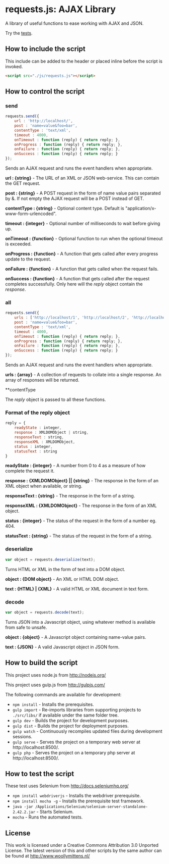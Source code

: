 # requests.js: AJAX Library

A library of useful functions to ease working with AJAX and JSON.

Try the <a href="http://www.woollymittens.nl/default.php?url=useful-requests">tests</a>.

## How to include the script

This include can be added to the header or placed inline before the script is invoked.

```html
<script src="./js/requests.js"></script>
```

## How to control the script

### send

```javascript
requests.send({
	url : 'http://localhost/',
	post : 'name=value&foo=bar',
	contentType : 'text/xml',
	timeout : 4000,
	onTimeout : function (reply) { return reply; },
	onProgress : function (reply) { return reply; },
	onFailure : function (reply) { return reply; },
	onSuccess : function (reply) { return reply; }
});
```

Sends an AJAX request and runs the event handlers when appropriate.

**url : {string}** - The URL of an XML or JSON web-service. This can contain the GET request.

**post : {string}** - A POST request in the form of name value pairs separated by &. If not empty the AJAX request will be a POST instead of GET.

**contentType : {string}** - Optional content type. Default is "application/x-www-form-urlencoded".

**timeout : {integer}** - Optional number of milliseconds to wait before giving up.

**onTimeout : {function}** - Optional function to run when the optional timeout is exceeded.

**onProgress : {function}** - A function that gets called after every progress update to the request.

**onFailure : {function}** - A function that gets called when the request fails.

**onSuccess : {function}** - A function that gets called after the request completes successfully. Only here will the *reply* object contain the *response*.


### all

```javascript
requests.send({
	urls : ['http://localhost/1', 'http://localhost/2', 'http://localhost/3'],
	post : 'name=value&foo=bar',
	contentType : 'text/xml',
	timeout : 4000,
	onTimeout : function (reply) { return reply; },
	onProgress : function (reply) { return reply; },
	onFailure : function (reply) { return reply; },
	onSuccess : function (reply) { return reply; }
});
```

Sends an AJAX request and runs the event handlers when appropriate.

**urls : {array}** - A collection of requests to collate into a single response. An array of responses will be returned.

**contentType

The *reply* object is passed to all these functions.

### Format of the reply object

```javascript
reply = {
	readyState : integer,
	response : XMLDOMObject | string,
	responseText : string,
	responseXML : XMLDOMObject,
	status : integer,
	statusText : string
}
```

**readyState : {integer}** - A number from 0 to 4 as a measure of how complete the request it.

**response : {XMLDOMObject} || {string}** - The response in the form of an XML object when available, or string.

**responseText : {string}** - The response in the form of a string.

**responseXML : {XMLDOMObject}** - The response in the form of an XML object.

**status : {integer}** - The status of the request in the form of a number eg. 404.

**statusText : {string}** - The status of the request in the form of a string.

### deserialize

```javascript
var object = requests.deserialize(text);
```

Turns HTML or XML in the form of text into a DOM object.

**object : {DOM object}** - An XML or HTML DOM object.

**text : {HTML} | {XML}** - A valid HTML or XML document in text form.

### decode

```javascript
var object = requests.decode(text);
```

Turns JSON into a Javascript object, using whatever method is available from safe to unsafe.

**object : {object}** - A Javascript object containing name-value pairs.

**text : {JSON}** - A valid Javascript object in JSON form.

## How to build the script

This project uses node.js from http://nodejs.org/

This project uses gulp.js from http://gulpjs.com/

The following commands are available for development:
+ `npm install` - Installs the prerequisites.
+ `gulp import` - Re-imports libraries from supporting projects to `./src/libs/` if available under the same folder tree.
+ `gulp dev` - Builds the project for development purposes.
+ `gulp dist` - Builds the project for deployment purposes.
+ `gulp watch` - Continuously recompiles updated files during development sessions.
+ `gulp serve` - Serves the project on a temporary web server at http://localhost:8500/.
+ `gulp php` - Serves the project on a temporary php server at http://localhost:8500/.

## How to test the script

These test uses Selenium from http://docs.seleniumhq.org/

+ `npm install webdriverjs` - Installs the webdriver prerequisite.
+ `npm install mocha -g` - Installs the prerequisite test framework.
+ `java -jar /Applications/Selenium/selenium-server-standalone-2.42.2.jar` - Starts Selenium.
+ `mocha` - Runs the automated tests.

## License

This work is licensed under a Creative Commons Attribution 3.0 Unported License. The latest version of this and other scripts by the same author can be found at http://www.woollymittens.nl/
